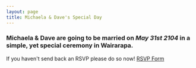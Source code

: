 ```yaml
---
layout: page
title: Michaela & Dave's Special Day
---
```


### Michaela & Dave are going to be married on *May 31st 2104* in a simple, yet special ceremony in Wairarapa.

If you haven't send back an RSVP please do so now! <a href="https://docs.google.com/a/harris.org.nz/forms/d/1j5iuLIHSixqdER17NgEvqR1MKODKS1E-cBv2mRfX1x8/viewform" class="btn">RSVP Form</a>